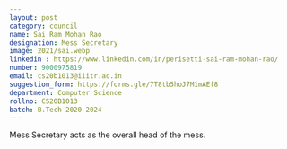 ```yaml
---
layout: post
category: council
name: Sai Ram Mohan Rao
designation: Mess Secretary
image: 2021/sai.webp
linkedin : https://www.linkedin.com/in/perisetti-sai-ram-mohan-rao/
number: 9000975819
email: cs20b1013@iiitr.ac.in
suggestion_form: https://forms.gle/7T8tb5hoJ7M1mAEf8
department: Computer Science
rollno: CS20B1013
batch: B.Tech 2020-2024
---
```

Mess Secretary acts as the overall head of the mess. 
<br><br>